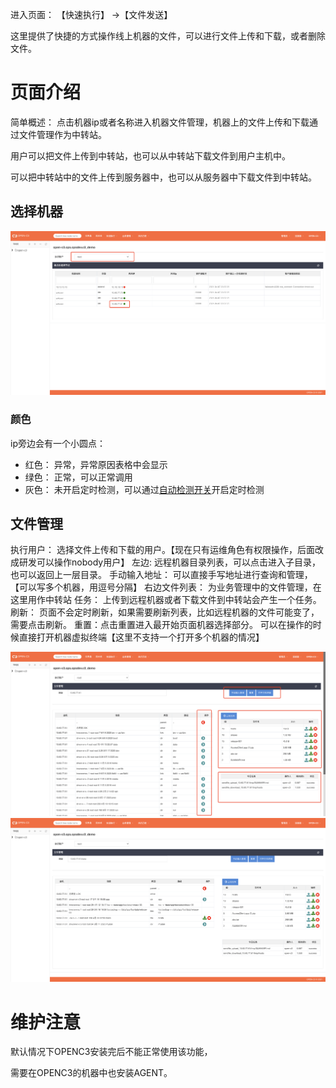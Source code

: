 进入页面： 【快速执行】 ->【文件发送】

这里提供了快捷的方式操作线上机器的文件，可以进行文件上传和下载，或者删除文件。


# 页面介绍

简单概述： 点击机器ip或者名称进入机器文件管理，机器上的文件上传和下载通过文件管理作为中转站。

用户可以把文件上传到中转站，也可以从中转站下载文件到用户主机中。

可以把中转站中的文件上传到服务器中，也可以从服务器中下载文件到中转站。

## 选择机器
![选择机器](/文件发送/images/选择机器.png)

### 颜色

ip旁边会有一个小圆点：

* 红色： 异常，异常原因表格中会显示
* 绿色： 正常，可以正常调用
* 灰色： 未开启定时检测，可以通过[自动检测开关](/TODO)开启定时检测

## 文件管理

执行用户： 选择文件上传和下载的用户。【现在只有运维角色有权限操作，后面改成研发可以操作nobody用户】
左边: 远程机器目录列表，可以点击进入子目录，也可以返回上一层目录。
手动输入地址： 可以直接手写地址进行查询和管理，【可以写多个机器，用逗号分隔】
右边文件列表： 为业务管理中的文件管理，在这里用作中转站
任务： 上传到远程机器或者下载文件到中转站会产生一个任务。
刷新： 页面不会定时刷新，如果需要刷新列表，比如远程机器的文件可能变了，需要点击刷新。
重置：点击重置进入最开始页面机器选择部分。
可以在操作的时候直接打开机器虚拟终端【这里不支持一个打开多个机器的情况】

![文件管理](/文件发送/images/文件管理.png)
![文件管理2](/文件发送/images/文件管理2.png)

# 维护注意

默认情况下OPENC3安装完后不能正常使用该功能，

需要在OPENC3的机器中也安装AGENT。